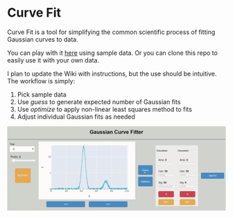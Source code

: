 # Curve Fit

Curve Fit is a tool for simplifying the common scientific process of fitting Gaussian curves to data. 

You can play with it [here](http://brianlerner.me/curve-fit) using sample data.
Or you can clone this repo to easily use it with your own data.

I plan to update the Wiki with instructions, but the use should be intuitive.
The workflow is simply:
1. Pick sample data
2. Use *guess* to generate expected number of Gaussian fits
3. Use *optimize* to apply non-linear least squares method to fits
4. Adjust individual Gaussian fits as needed

![curve-fit gif demo](demo/core_demo.gif)

